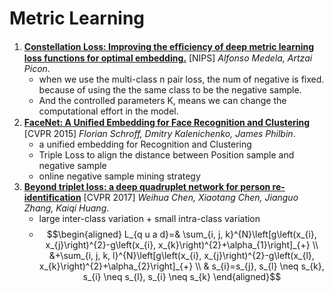 # Metric Learning

1. [**Constellation Loss: Improving the efﬁciency of deep metric learning loss functions for optimal embedding.**](https://github.com/iofu728/PaperRead/blob/master/paper/ML/MetricLearning/ConstellationLoss.pdf) [NIPS] _Alfonso Medela, Artzai Picon_.
   - when we use the multi-class n pair loss, the num of negative is fixed. because of using the the same class to be the negative sample.
   - And the controlled parameters K, means we can change the computational effort in the model.
2. [**FaceNet: A Uniﬁed Embedding for Face Recognition and Clustering**](https://github.com/iofu728/PaperRead/blob/master/paper/ML/MetricLearning/FaceNet.pdf) [CVPR 2015] _Florian Schroff, Dmitry Kalenichenko, James Philbin_.
   - a unified embedding for Recognition and Clustering
   - Triple Loss to align the distance between Position sample and negative sample
   - online negative sample mining strategy
3. [**Beyond triplet loss: a deep quadruplet network for person re-identification**](https://github.com/iofu728/PaperRead/blob/master/paper/ML/MetricLearning/QuadrupletLoss.pdf) [CVPR 2017] _Weihua Chen, Xiaotang Chen, Jianguo Zhang, Kaiqi Huang_.
   - large inter-class variation + small intra-class variation
   - $$\begin{aligned} L_{q u a d}=& \sum_{i, j, k}^{N}\left[g\left(x_{i}, x_{j}\right)^{2}-g\left(x_{i}, x_{k}\right)^{2}+\alpha_{1}\right]_{+} \\ &+\sum_{i, j, k, l}^{N}\left[g\left(x_{i}, x_{j}\right)^{2}-g\left(x_{l}, x_{k}\right)^{2}+\alpha_{2}\right]_{+} \\ & s_{i}=s_{j}, s_{l} \neq s_{k}, s_{i} \neq s_{l}, s_{i} \neq s_{k} \end{aligned}$$
